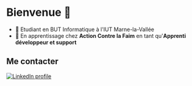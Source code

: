 <h1>Bienvenue  👋 </h1>



- 🌱 Etudiant en BUT Informatique à l'IUT Marne-la-Vallée
- 🔭 En apprentissage chez <b>Action Contre la Faim</b> en tant qu'<b>Apprenti développeur et support</b>
<!--
- 🔭 I’m currently working on ...
- 🤔 I’m looking for help with ...
- 💬 Ask me about ...
- 📫 How to reach me: ...
- 😄 Pronouns: ...
-->
<h2>Me contacter</h2>
<a href="https://www.linkedin.com/in/léon-edmee" target="_blank"><img alt="LinkedIn profile"
        src="https://img.shields.io/badge/linkedin-%230077B5.svg?&style=for-the-badge&logo=linkedin&logoColor=white" /></a>
